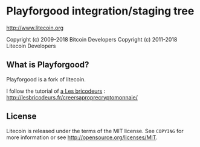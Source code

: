 Playforgood integration/staging tree
================================

http://www.litecoin.org

Copyright (c) 2009-2018 Bitcoin Developers
Copyright (c) 2011-2018 Litecoin Developers

What is Playforgood?
----------------

Playforgood is a fork of litecoin.

I follow the tutorial of [a Les bricodeurs](https://lesbricodeurs.fr/) : http://lesbricodeurs.fr/creersaproprecryptomonnaie/

License
-------

Litecoin is released under the terms of the MIT license. See `COPYING` for more
information or see http://opensource.org/licenses/MIT.
